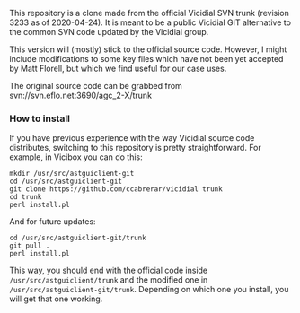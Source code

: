 This repository is a clone made from the official Vicidial SVN trunk (revision 3233 as of 2020-04-24). It is meant to be a public Vicidial GIT alternative to the common SVN code updated by the Vicidial group.

This version will (mostly) stick to the official source code. However, I might include modifications to some key files which have not been yet accepted by Matt Florell, but which we find useful for our case uses.

The original source code can be grabbed from svn://svn.eflo.net:3690/agc_2-X/trunk

### How to install
If you have previous experience with the way Vicidial source code distributes, switching to this repository is pretty straightforward. For example, in Vicibox you can do this:

```
mkdir /usr/src/astguiclient-git
cd /usr/src/astguiclient-git
git clone https://github.com/ccabrerar/vicidial trunk
cd trunk
perl install.pl
```
And for future updates:
```
cd /usr/src/astguiclient-git/trunk
git pull .
perl install.pl
```
This way, you should end with the official code inside ```/usr/src/astguiclient/trunk``` and the modified one in ```/usr/src/astguiclient-git/trunk```. Depending on which one you install, you will get that one working.
